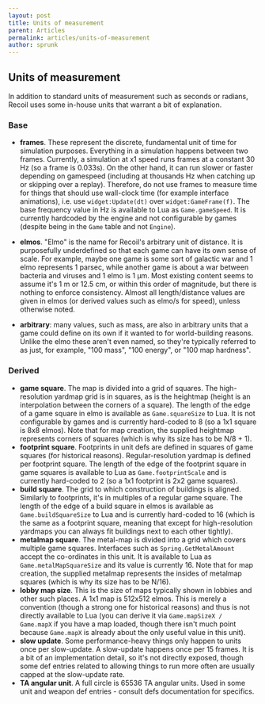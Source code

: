 ```yaml
---
layout: post
title: Units of measurement
parent: Articles
permalink: articles/units-of-measurement
author: sprunk
---
```


## Units of measurement

In addition to standard units of measurement such as seconds or radians, Recoil uses some in-house units that warrant a bit of explanation.

### Base

 * **frames**. These represent the discrete, fundamental unit of time for simulation purposes.
Everything in a simulation happens between two frames.
Currently, a simulation at x1 speed runs frames at a constant 30 Hz (so a frame is 0.033s).
On the other hand, it can run slower or faster depending on gamespeed (including at thousands Hz when catching up or skipping over a replay).
Therefore, do not use frames to measure time for things that should use wall-clock time (for example interface animations), i.e. use `widget:Update(dt)` over `widget:GameFrame(f)`.
The base frequency value in Hz is available to Lua as `Game.gameSpeed`.
It is currently hardcoded by the engine and not configurable by games (despite being in the `Game` table and not `Engine`).

* **elmos**. "Elmo" is the name for Recoil's arbitrary unit of distance. It is purposefully underdefined so that each game can have its own sense of scale.
For example, maybe one game is some sort of galactic war and 1 elmo represents 1 parsec, while another game is about a war between bacteria and viruses and 1 elmo is 1 μm.
Most existing content seems to assume it's 1 m or 12.5 cm, or within this order of magnitude, but there is nothing to enforce consistency.
Almost all length/distance values are given in elmos (or derived values such as elmo/s for speed), unless otherwise noted.

* **arbitrary**: many values, such as mass, are also in arbitrary units that a game could define on its own if it wanted to for world-building reasons.
Unlike the elmo these aren't even named, so they're typically referred to as just, for example, "100 mass", "100 energy", or "100 map hardness".

### Derived

* **game square**. The map is divided into a grid of squares.
The high-resolution yardmap grid is in squares, as is the heightmap (height is an interpolation between the corners of a square).
The length of the edge of a game square in elmo is available as `Game.squareSize` to Lua.
It is not configurable by games and is currently hard-coded to 8 (so a 1x1 square is 8x8 elmos).
Note that for map creation, the supplied heightmap represents corners of squares (which is why its size has to be N/8 + 1).
* **footprint square**. Footprints in unit defs are defined in squares of game squares (for historical reasons).
Regular-resolution yardmap is defined per footprint square.
The length of the edge of the footprint square in game squares is available to Lua as `Game.footprintScale` and is currently hard-coded to 2 (so a 1x1 footprint is 2x2 game squares).
* **build square**. The grid to which construction of buildings is aligned.
Similarly to footprints, it's in multiples of a regular game square.
The length of the edge of a build square in elmos is available as `Game.buildSquareSize` to Lua and is currently hard-coded to 16 (which is the same as a footprint square, meaning that except for high-resolution yardmaps you can always fit buildings next to each other tightly).
* **metalmap square**. The metal-map is divided into a grid which covers multiple game squares.
Interfaces such as `Spring.GetMetalAmount` accept the co-ordinates in this unit.
It is available to Lua as `Game.metalMapSquareSize` and its value is currently 16.
Note that for map creation, the supplied metalmap represents the insides of metalmap squares (which is why its size has to be N/16).
* **lobby map size**. This is the size of maps typically shown in lobbies and other such places.
A 1x1 map is 512x512 elmos.
This is merely a convention (though a strong one for historical reasons) and thus is not directly available to Lua (you can derive it via `Game.mapSizeX / Game.mapX` if you have a map loaded, though there isn't much point because `Game.mapX` is already about the only useful value in this unit).
* **slow update**. Some performance-heavy things only happen to units once per slow-update.
A slow-update happens once per 15 frames.
It is a bit of an implementation detail, so it's not directly exposed, though some def entries related to allowing things to run more often are usually capped at the slow-update rate.
* **TA angular unit**. A full circle is 65536 TA angular units.
Used in some unit and weapon def entries - consult defs documentation for specifics.
